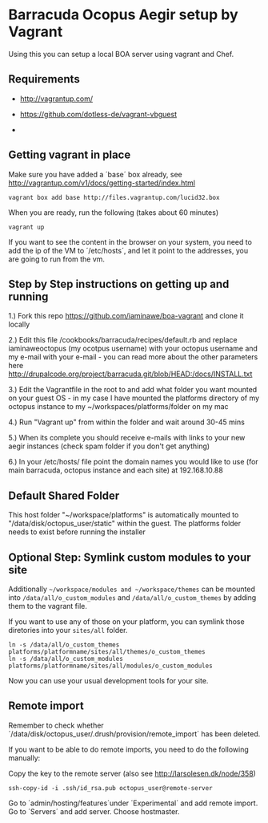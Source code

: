 Barracuda Ocopus Aegir setup by Vagrant
==

Using this you can setup a local BOA server using vagrant and Chef.

Requirements
-- 

- http://vagrantup.com/
- https://github.com/dotless-de/vagrant-vbguest

- 

Getting vagrant in place
--

Make sure you have added a ´base´ box already, see http://vagrantup.com/v1/docs/getting-started/index.html

    vagrant box add base http://files.vagrantup.com/lucid32.box

When you are ready, run the following (takes about 60 minutes)

    vagrant up

If you want to see the content in the browser on your system, you need to add the ip of the VM to ´/etc/hosts´, and let it point to the addresses, you are going to run from the vm.

Step by Step instructions on getting up and running
--

1.) Fork this repo https://github.com/iaminawe/boa-vagrant and clone it locally

2.) Edit this file /cookbooks/barracuda/recipes/default.rb and replace iaminaweoctopus (my ocotpus username) with your octopus username and my e-mail with your e-mail - you can read more about the other parameters here http://drupalcode.org/project/barracuda.git/blob/HEAD:/docs/INSTALL.txt

3.) Edit the Vagrantfile in the root to and add what folder you want mounted on your guest OS - in my case I have mounted the platforms directory of my octopus instance to my ~/workspaces/platforms/folder on my mac

4.) Run "Vagrant up" from within the folder and wait around 30-45 mins

5.) When its complete you should receive e-mails with links to your new aegir instances (check spam folder if you don't get anything)

6.) In your /etc/hosts/ file point the domain names you would like to use (for main barracuda, octopus instance and each site) at 192.168.10.88


Default Shared Folder
--
This host folder "~/workspace/platforms" is automatically mounted to "/data/disk/octopus_user/static" within the guest.
The platforms folder needs to exist before running the installer


Optional Step: Symlink custom modules to your site
--

Additionally `~/workspace/modules and ~/workspace/themes` can be mounted into `/data/all/o_custom_modules` and `/data/all/o_custom_themes` by adding them to the vagrant file.

If you want to use any of those on your platform, you can symlink those diretories into your `sites/all` folder.

    ln -s /data/all/o_custom_themes platforms/platformname/sites/all/themes/o_custom_themes
    ln -s /data/all/o_custom_modules platforms/platformname/sites/all/modules/o_custom_modules

Now you can use your usual development tools for your site.

Remote import
--

Remember to check whether ´/data/disk/octopus_user/.drush/provision/remote_import´ has been deleted.

If you want to be able to do remote imports, you need to do the following manually:

Copy the key to the remote server (also see http://larsolesen.dk/node/358)

    ssh-copy-id -i .ssh/id_rsa.pub octopus_user@remote-server

Go to ´admin/hosting/features´under ´Experimental´ and add remote import.
Go to ´Servers´ and add server. Choose hostmaster.


